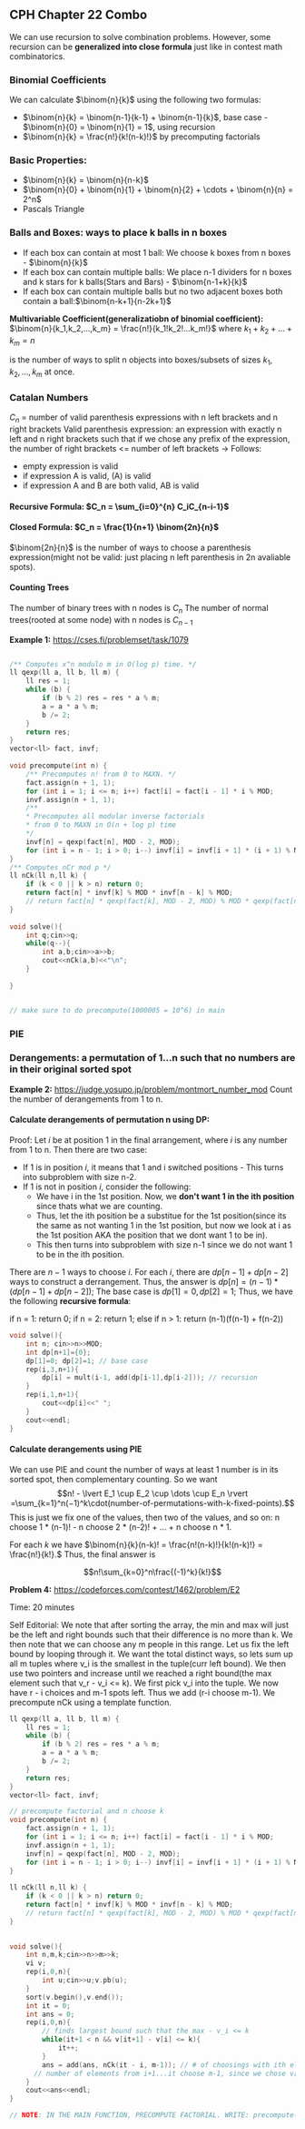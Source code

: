 ## CPH Chapter 22 Combo
We can use recursion to solve combination problems. However, some recursion can be **generalized into close formula** just like in contest math combinatorics.

### Binomial Coefficients
We can calculate $\binom{n}{k}$ using the following two formulas:
- $\binom{n}{k} = \binom{n-1}{k-1} + \binom{n-1}{k}$, base case - $\binom{n}{0} = \binom{n}{1} = 1$, using recursion
- $\binom{n}{k} = \frac{n!}{k!(n-k)!}$ by precomputing factorials

### Basic Properties:
- $\binom{n}{k} = \binom{n}{n-k}$
- $\binom{n}{0} + \binom{n}{1} + \binom{n}{2} + \cdots + \binom{n}{n} = 2^n$
- Pascals Triangle

### Balls and Boxes: ways to place k balls in n boxes

- If each box can contain at most 1 ball: We choose k boxes from n boxes - $\binom{n}{k}$
- If each box can contain multiple balls: We place n-1 dividers for n boxes and k stars for k balls(Stars and Bars) - $\binom{n-1+k}{k}$
- If each box can contain multiple balls but no two adjacent boxes both contain a ball:$\binom{n-k+1}{n-2k+1}$

**Multivariable Coefficient(generalizatiobn of binomial coefficient):** $\binom{n}{k_1,k_2,...,k_m} = \frac{n!}{k_1!k_2!...k_m!}$ where $k_1 + k_2 + ... + k_m = n$

is the number of ways to split n objects into boxes/subsets of sizes $k_1, k_2, ..., k_m$ at once.

### Catalan Numbers
$C_n$ = number of valid parenthesis expressions with n left brackets and n right brackets
Valid parenthesis expression: an expression with exactly n left and n right brackets such that if we chose any prefix of the expression, the number of right brackets <= number of left brackets -> Follows:
- empty expression is valid
- if expression A is valid, (A) is valid
- if expression A and B are both valid, AB is valid

#### Recursive Formula: $C_n = \sum_{i=0}^{n} C_iC_{n-i-1}$

#### Closed Formula: $C_n = \frac{1}{n+1} \binom{2n}{n}$
$\binom{2n}{n}$ is the number of ways to choose a parenthesis expression(might not be valid: just placing n left parenthesis in 2n avaliable spots).

#### Counting Trees
The number of binary trees with n nodes is $C_n$
The number of normal trees(rooted at some node) with n nodes is $C_{n-1}$



**Example 1:** https://cses.fi/problemset/task/1079

```cpp

/** Computes x^n modulo m in O(log p) time. */
ll qexp(ll a, ll b, ll m) {
    ll res = 1;
    while (b) {
        if (b % 2) res = res * a % m;
        a = a * a % m;
        b /= 2;
    }
    return res;
}
vector<ll> fact, invf;
 
void precompute(int n) {
    /** Precomputes n! from 0 to MAXN. */
    fact.assign(n + 1, 1); 
    for (int i = 1; i <= n; i++) fact[i] = fact[i - 1] * i % MOD;
    invf.assign(n + 1, 1);
    /**
    * Precomputes all modular inverse factorials
    * from 0 to MAXN in O(n + log p) time
    */
    invf[n] = qexp(fact[n], MOD - 2, MOD);
    for (int i = n - 1; i > 0; i--) invf[i] = invf[i + 1] * (i + 1) % MOD;
}
/** Computes nCr mod p */
ll nCk(ll n,ll k) {
    if (k < 0 || k > n) return 0;
    return fact[n] * invf[k] % MOD * invf[n - k] % MOD;
    // return fact[n] * qexp(fact[k], MOD - 2, MOD) % MOD * qexp(fact[n - k], MOD - 2, MOD) % MOD;
}
 
void solve(){
    int q;cin>>q;
    while(q--){
        int a,b;cin>>a>>b;
        cout<<nCk(a,b)<<"\n";
    }
 
}


// make sure to do precompute(1000005 = 10^6) in main
```
### PIE



### Derangements: a permutation of 1...n such that no numbers are in their original sorted spot
**Example 2:** https://judge.yosupo.jp/problem/montmort_number_mod
Count the number of derangements from 1 to n.

#### Calculate derangements of permutation n using DP:
Proof: Let $i$ be at position 1 in the final arrangement, where $i$ is any number from 1 to n. Then there are two case:
- If 1 is in position $i$, it means that 1 and i switched positions - This turns into subproblem with size n-2. 
- If 1 is not in position $i$, consider the following:
    - We have i in the 1st position. Now, we **don't want 1 in the ith position** since thats what we are counting.
    - Thus, let the ith position be a substitue for the 1st position(since its the same as not wanting 1 in the 1st position, but now we look at i as the 1st position AKA the position that we dont want 1 to be in).
    -  This then turns into subproblem with size n-1 since we do not want 1 to be in the ith position.

There are $n-1$ ways to choose $i$. For each $i$, there are $dp[n-1] + dp[n-2]$ ways to construct a derrangement. Thus, the answer is $dp[n] = (n-1)*(dp[n-1]+dp[n-2]);$
The base case is $dp[1] = 0, dp[2] = 1;$
Thus, we have the following **recursive formula**:

if n = 1: return 0;
if n = 2: return 1;
else if n > 1: return (n-1)(f(n-1) + f(n-2))

```cpp
void solve(){
    int n; cin>>n>>MOD;
    int dp[n+1]={0};
    dp[1]=0; dp[2]=1; // base case
    rep(i,3,n+1){
        dp[i] = mult(i-1, add(dp[i-1],dp[i-2])); // recursion
    }
    rep(i,1,n+1){
        cout<<dp[i]<<" ";
    }
    cout<<endl;
}   

```


#### Calculate derangements using PIE
We can use PIE and count the number of ways at least 1 number is in its sorted spot, then complementary counting.
So we want $$n! - \lvert E_1 \cup E_2 \cup \dots \cup E_n \rvert =\sum_{k=1}^n(−1)^k\cdot(number-of-permutations-with-k-fixed-points).$$
This is just we fix one of the values, then two of the values, and so on: n choose 1 * (n-1)! - n choose 2 * (n-2)! + ... + n choose n * 1.

For each $k$ we have $\binom{n}{k}(n-k)! = \frac{n!(n-k)!}{k!(n-k)!} = \frac{n!}{k!}.$
Thus, the final answer is

$$n!\sum_{k=0}^n\frac{(-1)^k}{k!}$$




**Problem 4:** https://codeforces.com/contest/1462/problem/E2

Time: 20 minutes

Self Editorial:
We note that after sorting the array, the min and max will just be the left and right bounds such that their difference is no more than k. We then note that we can choose any m people in this range. Let us fix the left bound by looping through it. We want the total distinct ways, so lets sum up all m tuples where v_i is the smallest in the tuple(curr left bound). We then use two pointers and increase until we reached a right bound(the max element such that v_r - v_i <= k). We first pick v_i into the tuple. We now have r - i choices and m-1 spots left. Thus we add (r-i choose m-1).
We precompute nCk using a template function.

```cpp
ll qexp(ll a, ll b, ll m) {
    ll res = 1;
    while (b) {
        if (b % 2) res = res * a % m;
        a = a * a % m;
        b /= 2;
    }
    return res;
}
vector<ll> fact, invf;

// precompute factorial and n choose k
void precompute(int n) {
    fact.assign(n + 1, 1); 
    for (int i = 1; i <= n; i++) fact[i] = fact[i - 1] * i % MOD;
    invf.assign(n + 1, 1);
    invf[n] = qexp(fact[n], MOD - 2, MOD);
    for (int i = n - 1; i > 0; i--) invf[i] = invf[i + 1] * (i + 1) % MOD;
}
 
ll nCk(ll n,ll k) {
    if (k < 0 || k > n) return 0;
    return fact[n] * invf[k] % MOD * invf[n - k] % MOD;
    // return fact[n] * qexp(fact[k], MOD - 2, MOD) % MOD * qexp(fact[n - k], MOD - 2, MOD) % MOD;
}
 

void solve(){
    int n,m,k;cin>>n>>m>>k;
    vi v;
    rep(i,0,n){
        int u;cin>>u;v.pb(u);
    }
    sort(v.begin(),v.end());
    int it = 0;
    int ans = 0;
    rep(i,0,n){
        // finds largest bound such that the max - v_i <= k
        while(it+1 < n && v[it+1] - v[i] <= k){
            it++;
        }
        ans = add(ans, nCk(it - i, m-1)); // # of choosings with ith element included
      // number of elements from i+1...it choose m-1, since we chose v[i] as our mth element, m-1 spots left.
    }
    cout<<ans<<endl;
}

// NOTE: IN THE MAIN FUNCTION, PRECOMPUTE FACTORIAL. WRITE: precompute(200005);
```
